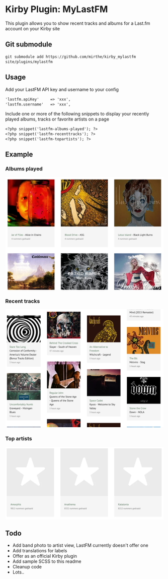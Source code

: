 # Kirby Plugin: MyLastFM

This plugin allows you to show recent tracks and albums for a Last.fm account on your Kirby site

## Git submodule

```
git submodule add https://github.com/mirthe/kirby_mylastfm site/plugins/mylastfm
```

## Usage

Add your LastFM API key and username to your config

    'lastfm.apiKey'     => 'xxx',
    'lastfm.username'   => 'xxx',

Include one or more of the following snippets to display your recently played albums, tracks or favorite artists on a page

    <?php snippet('lastfm-albums-played'); ?>
    <?php snippet('lastfm-recenttracks'); ?>
    <?php snippet('lastfm-topartists'); ?>

## Example 

### Albums played
<p><img src="example-albums.png" alt="Example albums"></p>

### Recent tracks
<p><img src="example-tracks.png" alt="Example tracks"></p>

### Top artists
<p><img src="example-artists.png" alt="Example artists"></p>

## Todo

- Add band photo to artist view, LastFM currently doesn't offer one
- Add translations for labels
- Offer as an official Kirby plugin
- Add sample SCSS to this readme
- Cleanup code
- Lots..
